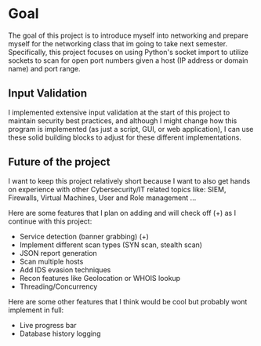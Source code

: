# Goal
The goal of this project is to introduce myself into networking and prepare myself for the networking class that im going to take next semester. Specifically, this project focuses on using Python's socket import to utilize sockets to scan for open port numbers given a host (IP address or domain name) and port range. 

## Input Validation
I implemented extensive input validation at the start of this project to maintain security best practices, and although I might change how this program is implemented (as just a script, GUI, or web application), I can use these solid building blocks to adjust for these different implementations.

## Future of the project
I want to keep this project relatively short because I want to also get hands on experience with other Cybersecurity/IT related topics like: SIEM, Firewalls, Virtual Machines, User and Role management ... 

Here are some features that I plan on adding and will check off (+) as I continue with this project:

* Service detection (banner grabbing) (+)
* Implement different scan types (SYN scan, stealth scan)
* JSON report generation
* Scan multiple hosts
* Add IDS evasion techniques
* Recon features like Geolocation or WHOIS lookup
* Threading/Concurrency

Here are some other features that I think would be cool but probably wont implement in full:

* Live progress bar
* Database history logging

